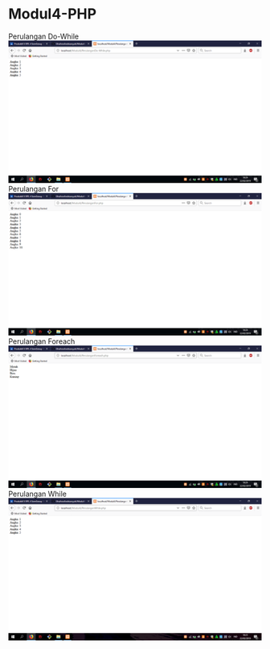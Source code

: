 # Modul4-PHP
Perulangan Do-While
![alt text](https://github.com/GhufronAndriansyah/Modul4-PHP/blob/master/PerulanganDo-While.png)
Perulangan For
![alt text](https://github.com/GhufronAndriansyah/Modul4-PHP/blob/master/PerulanganFor.png)
Perulangan Foreach
![alt text](https://github.com/GhufronAndriansyah/Modul4-PHP/blob/master/PerulanganForeach.png)
Perulangan While
![alt text](https://github.com/GhufronAndriansyah/Modul4-PHP/blob/master/PerulanganWhile.png)
